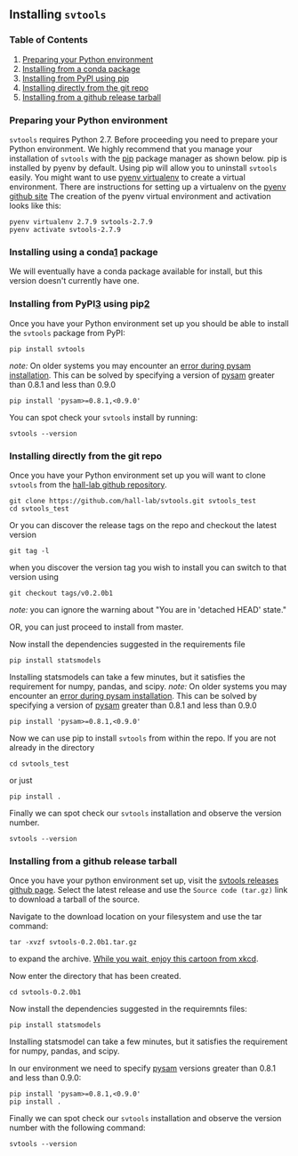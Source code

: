 ## Installing `svtools`

### Table of Contents
1. [Preparing your Python environment](#python-env)
2. [Installing from a conda package](#conda-install)
3. [Installing from PyPI using pip](#pip-install)
4. [Installing directly from the git repo](#git-install)
5. [Installing from a github release tarball](#tarball-install)

### <a name="python-env"></a> Preparing your Python environment
`svtools` requires Python 2.7.  Before proceeding you need to prepare your Python environment.  We highly recommend that you manage your installation of `svtools` with the [pip][2] package manager as shown below.  pip is installed by pyenv by default.  Using pip will allow you to uninstall `svtools` easily.  You might want to use [pyenv virtualenv][4] to create a virtual environment. There are instructions for setting up a virtualenv on the [pyenv github site](https://github.com/yyuu/pyenv/blob/master/README.md)
The creation of the pyenv virtual environment and activation looks like this:

    pyenv virtualenv 2.7.9 svtools-2.7.9
    pyenv activate svtools-2.7.9

### <a name="conda-install"></a> Installing using a conda[1] package
We will eventually have a conda package available for install, but this version doesn't currently have one. 

### <a name="pip-install"></a> Installing from PyPI[3] using pip[2]
Once you have your Python environment set up you should be able to install the `svtools` package from PyPI:

    pip install svtools

_note:_ On older systems you may encounter an [error during pysam installation](https://github.com/pysam-developers/pysam/issues/262). This can be solved by specifying a version of [pysam][10] greater than 0.8.1 and less than 0.9.0

    pip install 'pysam>=0.8.1,<0.9.0'

You can spot check your `svtools` install by running:

    svtools --version

### <a name="git-install"></a> Installing directly from the git repo
Once you have your Python environment set up you will want to clone `svtools` from the [hall-lab github repository][5].  

    git clone https://github.com/hall-lab/svtools.git svtools_test
    cd svtools_test

Or you can discover the release tags on the repo and checkout the latest version

    git tag -l

when you discover the version tag you wish to install you can switch to that version using

    git checkout tags/v0.2.0b1

_note:_ you can ignore the warning about "You are in 'detached HEAD' state."

OR, you can just proceed to install from master.

Now install the dependencies suggested in the requirements file

    pip install statsmodels

Installing statsmodels can take a few minutes, but it satisfies the requirement for numpy, pandas, and scipy.
_note:_ On older systems you may encounter an [error during pysam installation](https://github.com/pysam-developers/pysam/issues/262). This can be solved by specifying a version of [pysam][10] greater than 0.8.1 and less than 0.9.0 

    pip install 'pysam>=0.8.1,<0.9.0'

Now we can use pip to install `svtools` from within the repo. If you are not already in the directory

    cd svtools_test

or just

    pip install .

Finally we can spot check our `svtools` installation and observe the version number.

    svtools --version

### <a name="tarball-install"></a> Installing from a github release tarball

Once you have your python environment set up, visit the [svtools releases github page][6].  Select the latest release and use the `Source code (tar.gz)` link to download a tarball of the source.

Navigate to the download location on your filesystem and use the tar command:

    tar -xvzf svtools-0.2.0b1.tar.gz
    
to expand the archive.  [While you wait, enjoy this cartoon from xkcd][7]. 

Now enter the directory that has been created.

    cd svtools-0.2.0b1

Now install the dependencies suggested in the requiremnts files:

    pip install statsmodels

Installing statsmodel can take a few minutes, but it satisfies the requirement for numpy, pandas, and scipy.

In our environment we need to specify [pysam][10] versions greater than 0.8.1 and less than 0.9.0:

    pip install 'pysam>=0.8.1,<0.9.0'
    pip install .

Finally we can spot check our `svtools` installation and observe the version number with the following command:

    svtools --version

[1]: http://conda.pydata.org/docs/
[2]: https://pypi.python.org/pypi/pip/
[3]: https://pypi.python.org/pypi
[4]: https://github.com/yyuu/pyenv-virtualenv
[5]: https://github.com/hall-lab/svtools
[6]: https://github.com/hall-lab/svtools/releases
[7]: https://xkcd.com/1168/
[8]: https://github.com/warner/python-versioneer
[9]: https://github.com/hall-lab/svtools/releases
[10]: https://github.com/pysam-developers/pysam

